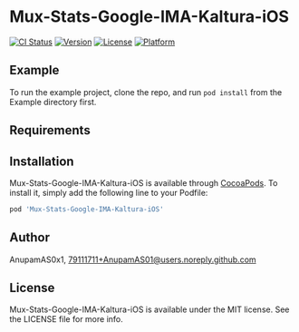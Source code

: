 # Mux-Stats-Google-IMA-Kaltura-iOS

[![CI Status](https://img.shields.io/travis/AnupamAS0x1/Mux-Stats-Google-IMA-Kaltura-iOS.svg?style=flat)](https://travis-ci.org/AnupamAS0x1/Mux-Stats-Google-IMA-Kaltura-iOS)
[![Version](https://img.shields.io/cocoapods/v/Mux-Stats-Google-IMA-Kaltura-iOS.svg?style=flat)](https://cocoapods.org/pods/Mux-Stats-Google-IMA-Kaltura-iOS)
[![License](https://img.shields.io/cocoapods/l/Mux-Stats-Google-IMA-Kaltura-iOS.svg?style=flat)](https://cocoapods.org/pods/Mux-Stats-Google-IMA-Kaltura-iOS)
[![Platform](https://img.shields.io/cocoapods/p/Mux-Stats-Google-IMA-Kaltura-iOS.svg?style=flat)](https://cocoapods.org/pods/Mux-Stats-Google-IMA-Kaltura-iOS)

## Example

To run the example project, clone the repo, and run `pod install` from the Example directory first.

## Requirements

## Installation

Mux-Stats-Google-IMA-Kaltura-iOS is available through [CocoaPods](https://cocoapods.org). To install
it, simply add the following line to your Podfile:

```ruby
pod 'Mux-Stats-Google-IMA-Kaltura-iOS'
```

## Author

AnupamAS0x1, 79111711+AnupamAS01@users.noreply.github.com

## License

Mux-Stats-Google-IMA-Kaltura-iOS is available under the MIT license. See the LICENSE file for more info.
